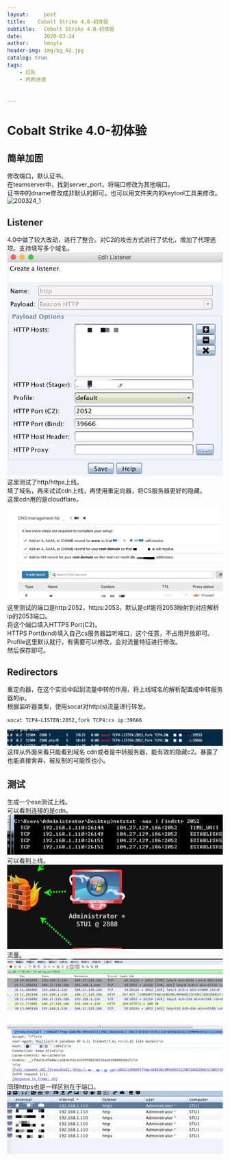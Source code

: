 ```yaml
---
layout:     post
title:    Cobalt Strike 4.0-初体验
subtitle:   Cobalt Strike 4.0-初体验
date:       2020-03-24
author:     hmoytx
header-img: img/bg_02.jpg
catalog: true
tags:
    - 红队
    - 内网渗透
    
    
---
```

# Cobalt Strike 4.0-初体验

## 简单加固
修改端口，默认证书。  
在teamserver中，找到server_port，将端口修改为其他端口。  
证书中的dname修改成非默认的即可。也可以用文件夹内的keytool工具来修改。    
![200324_1](/img/200324_tamserver.png)   

## Listener
4.0中做了较大改动，进行了整合。对C2的攻击方式进行了优化，增加了代理选项。支持填写多个域名。    
![200324_2](/img/200324_listener.png)  
这里测试了http/https上线。  
填了域名，再来试试cdn上线，再使用重定向器，将CS服务器更好的隐藏。  
这里cdn用的是cloudflare。  
![200324_4](/img/200324_cdn.png)  
这里测试的端口是http:2052，https:2053。默认是clf能将2053映射到对应解析ip的2053端口。  
将这个端口填入HTTPS Port(C2)。  
HTTPS Port(bind)填入自己cs服务器监听端口，这个任意，不占用开放即可。  
Profile这里默认就行，有需要可以修改，会对流量特征进行修改。  
然后保存即可。  

## Redirectors
重定向器，在这个实验中起到流量中转的作用，将上线域名的解析配置成中转服务器的ip。  
根据监听器类型，使用socat对http(s)流量进行转发。  
```
socat TCP4-LISTEN:2052,fork TCP4:cs ip:39666
```
![200324_3](/img/200324_socat.png)  
这样从外面来看只能看到域名 cdn或者是中转服务器，能有效的隐藏c2。暴露了也能直接舍弃，被反制的可能性也小。  

## 测试  
生成一个exe测试上线。  
可以看到连接的是cdn。  
![200324_5](/img/200324_2052.png)  
可以看到上线。  
![200324_6](/img/200324_beacon.png)  
流量。  
![200324_7](/img/200324_wireshark.png)  
同理https也是一样区别在于端口。  
![200324_8](/img/200324_https.jpg)  

